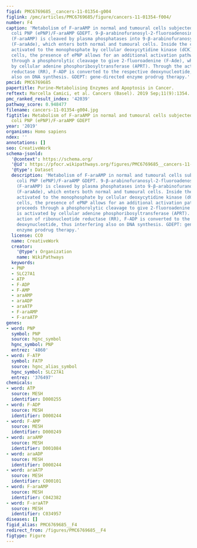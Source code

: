 ```yaml
---
figid: PMC6769685__cancers-11-01354-g004
figlink: /pmc/articles/PMC6769685/figure/cancers-11-01354-f004/
number: F4
caption: 'Metabolism of F-araAMP in normal and tumoural cells subjected to Escherichia
  coli PNP (ePNP)/F-araAMP GDEPT. 9-β-arabinofuranosyl-2-fluoroadenosine 5’-monophoaphate
  (F-araAMP) is cleaved by plasma phosphatases into 9-β-arabinofuranosyl-2-fluoroadenine
  (F-araAde), which enters both normal and tumoural cells. Inside the cell, it is
  activated to the monophosphate by cellular deoxycytidine kinase (dCK). In tumour
  cells, the presence of ePNP allows for an additional activation pathway, which proceeds
  through a phosphorolytic cleavage to give 2-fluoroadenine (F-Ade), which is activated
  by cellular adenine phosphoribosyltransferase (APRT). Through the action of ribonucleotide
  reductase (RR), F-ADP is converted to the respective deoxynucleotide, thus interfering
  also on DNA synthesis. GDEPT: gene-directed enzyme prodrug therapy.'
pmcid: PMC6769685
papertitle: Purine-Metabolising Enzymes and Apoptosis in Cancer.
reftext: Marcella Camici, et al. Cancers (Basel). 2019 Sep;11(9):1354.
pmc_ranked_result_index: '42039'
pathway_score: 0.948477
filename: cancers-11-01354-g004.jpg
figtitle: Metabolism of F-araAMP in normal and tumoural cells subjected to Escherichia
  coli PNP (ePNP)/F-araAMP GDEPT
year: '2019'
organisms: Homo sapiens
ndex: ''
annotations: []
seo: CreativeWork
schema-jsonld:
  '@context': https://schema.org/
  '@id': https://pfocr.wikipathways.org/figures/PMC6769685__cancers-11-01354-g004.html
  '@type': Dataset
  description: 'Metabolism of F-araAMP in normal and tumoural cells subjected to Escherichia
    coli PNP (ePNP)/F-araAMP GDEPT. 9-β-arabinofuranosyl-2-fluoroadenosine 5’-monophoaphate
    (F-araAMP) is cleaved by plasma phosphatases into 9-β-arabinofuranosyl-2-fluoroadenine
    (F-araAde), which enters both normal and tumoural cells. Inside the cell, it is
    activated to the monophosphate by cellular deoxycytidine kinase (dCK). In tumour
    cells, the presence of ePNP allows for an additional activation pathway, which
    proceeds through a phosphorolytic cleavage to give 2-fluoroadenine (F-Ade), which
    is activated by cellular adenine phosphoribosyltransferase (APRT). Through the
    action of ribonucleotide reductase (RR), F-ADP is converted to the respective
    deoxynucleotide, thus interfering also on DNA synthesis. GDEPT: gene-directed
    enzyme prodrug therapy.'
  license: CC0
  name: CreativeWork
  creator:
    '@type': Organization
    name: WikiPathways
  keywords:
  - PNP
  - SLC27A1
  - ATP
  - F-ADP
  - F-AMP
  - araAMP
  - araADP
  - araATP
  - F-araAMP
  - F-araATP
genes:
- word: PNP
  symbol: PNP
  source: hgnc_symbol
  hgnc_symbol: PNP
  entrez: '4860'
- word: F-ATP
  symbol: FATP
  source: hgnc_alias_symbol
  hgnc_symbol: SLC27A1
  entrez: '376497'
chemicals:
- word: ATP
  source: MESH
  identifier: D000255
- word: F-ADP
  source: MESH
  identifier: D000244
- word: F-AMP
  source: MESH
  identifier: D000249
- word: araAMP
  source: MESH
  identifier: D001084
- word: araADP
  source: MESH
  identifier: D000244
- word: araATP
  source: MESH
  identifier: C000101
- word: F-araAMP
  source: MESH
  identifier: C042382
- word: F-araATP
  source: MESH
  identifier: C034957
diseases: []
figid_alias: PMC6769685__F4
redirect_from: /figures/PMC6769685__F4
figtype: Figure
---
```

